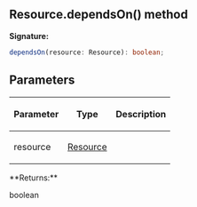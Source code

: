 
## Resource.dependsOn() method

**Signature:**

```typescript
dependsOn(resource: Resource): boolean;
```

## Parameters

<table><thead><tr><th>

Parameter


</th><th>

Type


</th><th>

Description


</th></tr></thead>
<tbody><tr><td>

resource


</td><td>

[Resource](/reference/resource.md)


</td><td>


</td></tr>
</tbody></table>
**Returns:**

boolean

